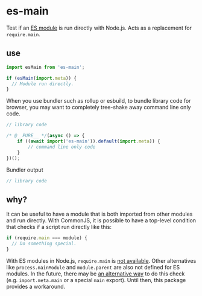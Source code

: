 # es-main

Test if an [ES module](https://nodejs.org/api/esm.html) is run directly with Node.js.  Acts as a replacement for `require.main`.

## use

```js
import esMain from 'es-main';

if (esMain(import.meta)) {
  // Module run directly.
}
```

When you use bundler such as rollup or esbuild, to bundle library code for browser, you may want to completely tree-shake away command line only code.

```js
// library code

/* @__PURE__ */(async () => {
    if ((await import('es-main')).default(import.meta)) {
        // command line only code
    }
})();
```

Bundler output
```js
// library code
```

## why?

It can be useful to have a module that is both imported from other modules and run directly.  With CommonJS, it is possible to have a top-level condition that checks if a script run directly like this:

```js
if (require.main === module) {
  // Do something special.
}
```

With ES modules in Node.js, `require.main` is [not available](https://nodejs.org/dist/latest-v14.x/docs/api/esm.html#esm_no_require_exports_module_exports_filename_dirname).  Other alternatives like `process.mainModule` and `module.parent` are also not defined for ES modules.  In the future, there may be [an alternative way](https://github.com/nodejs/modules/issues/274) to do this check (e.g. `import.meta.main` or a special `main` export).  Until then, this package provides a workaround.
